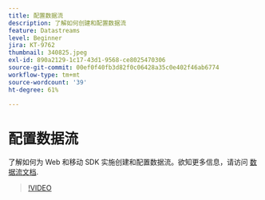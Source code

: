 ```yaml
---
title: 配置数据流
description: 了解如何创建和配置数据流
feature: Datastreams
level: Beginner
jira: KT-9762
thumbnail: 340825.jpeg
exl-id: 890a2129-1c17-43d1-9568-ce8025470306
source-git-commit: 00ef0f40fb3d82f0c06428a35c0e402f46ab6774
workflow-type: tm+mt
source-wordcount: '39'
ht-degree: 61%

---
```


# 配置数据流

了解如何为 Web 和移动 SDK 实施创建和配置数据流。欲知更多信息，请访问 [数据流文档](https://experienceleague.adobe.com/docs/experience-platform/edge/fundamentals/datastreams.html).

>[!VIDEO](https://video.tv.adobe.com/v/340825?learn=on)
